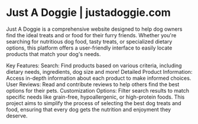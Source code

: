 # Just A Doggie | justadoggie.com

Just A Doggie is a comprehensive website designed to help dog owners find the ideal treats and or food for their furry friends. Whether you're searching for nutritious dog food, tasty treats, or specialized dietary options, this platform offers a user-friendly interface to easily locate products that match your dog's needs.

Key Features:
Search: Find products based on various criteria, including dietary needs, ingredients, dog size and more!
Detailed Product Information: Access in-depth information about each product to make informed choices.
User Reviews: Read and contribute reviews to help others find the best options for their pets.
Customization Options: Filter search results to match specific needs like grain-free, hypoallergenic, or high-protein foods.
This project aims to simplify the process of selecting the best dog treats and food, ensuring that every dog gets the nutrition and enjoyment they deserve.